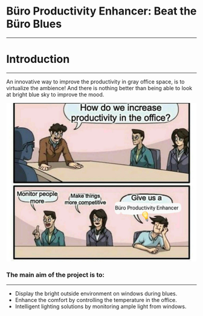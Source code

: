 # Büro Productivity Enhancer: Beat the Büro Blues
*****
# Introduction 
*****
An innovative way to improve the productivity in gray office space, is to virtualize the ambience! And there is nothing better than being able to look at bright blue sky to improve the mood.

![Image](BPE_Diagrams/Image.jpeg)

### The main aim of the project is to:
*****
* Display the bright outside environment on windows during blues.
* Enhance the comfort by controlling the temperature in the office.
* Intelligent lighting solutions by monitoring ample light from windows.
